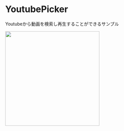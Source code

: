 # YoutubePicker
Youtubeから動画を検索し再生することができるサンプル

<div style="center">
  <img src="https://i.gyazo.com/9fd3f65654def13dce88c30e43c88554.gif" width="auto" height="300px">
</div>
